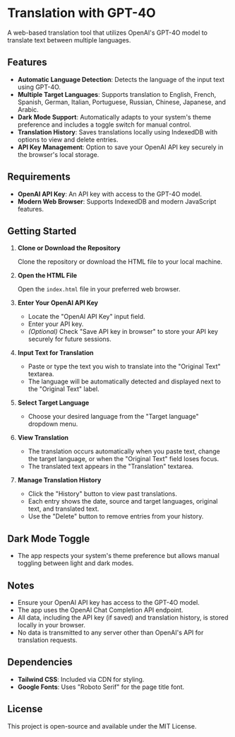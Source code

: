 # Translation with GPT-4O

A web-based translation tool that utilizes OpenAI's GPT-4O model to translate text between multiple languages.

## Features

- **Automatic Language Detection**: Detects the language of the input text using GPT-4O.
- **Multiple Target Languages**: Supports translation to English, French, Spanish, German, Italian, Portuguese, Russian, Chinese, Japanese, and Arabic.
- **Dark Mode Support**: Automatically adapts to your system's theme preference and includes a toggle switch for manual control.
- **Translation History**: Saves translations locally using IndexedDB with options to view and delete entries.
- **API Key Management**: Option to save your OpenAI API key securely in the browser's local storage.

## Requirements

- **OpenAI API Key**: An API key with access to the GPT-4O model.
- **Modern Web Browser**: Supports IndexedDB and modern JavaScript features.

## Getting Started

1. **Clone or Download the Repository**

   Clone the repository or download the HTML file to your local machine.

2. **Open the HTML File**

   Open the `index.html` file in your preferred web browser.

3. **Enter Your OpenAI API Key**

   - Locate the "OpenAI API Key" input field.
   - Enter your API key.
   - *(Optional)* Check "Save API key in browser" to store your API key securely for future sessions.

4. **Input Text for Translation**

   - Paste or type the text you wish to translate into the "Original Text" textarea.
   - The language will be automatically detected and displayed next to the "Original Text" label.

5. **Select Target Language**

   - Choose your desired language from the "Target language" dropdown menu.

6. **View Translation**

   - The translation occurs automatically when you paste text, change the target language, or when the "Original Text" field loses focus.
   - The translated text appears in the "Translation" textarea.

7. **Manage Translation History**

   - Click the "History" button to view past translations.
   - Each entry shows the date, source and target languages, original text, and translated text.
   - Use the "Delete" button to remove entries from your history.

## Dark Mode Toggle

- The app respects your system's theme preference but allows manual toggling between light and dark modes.

## Notes

- Ensure your OpenAI API key has access to the GPT-4O model.
- The app uses the OpenAI Chat Completion API endpoint.
- All data, including the API key (if saved) and translation history, is stored locally in your browser.
- No data is transmitted to any server other than OpenAI's API for translation requests.

## Dependencies

- **Tailwind CSS**: Included via CDN for styling.
- **Google Fonts**: Uses "Roboto Serif" for the page title font.

## License

This project is open-source and available under the MIT License.

